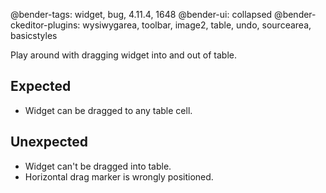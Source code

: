 @bender-tags: widget, bug, 4.11.4, 1648
@bender-ui: collapsed
@bender-ckeditor-plugins: wysiwygarea, toolbar, image2, table, undo, sourcearea, basicstyles

Play around with dragging widget into and out of table.

## Expected

- Widget can be dragged to any table cell.

## Unexpected

- Widget can't be dragged into table.
- Horizontal drag marker is wrongly positioned.

